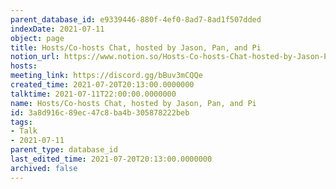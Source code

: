 ```yaml
---
parent_database_id: e9339446-880f-4ef0-8ad7-8ad1f507dded
indexDate: 2021-07-11
object: page
title: Hosts/Co-hosts Chat, hosted by Jason, Pan, and Pi
notion_url: https://www.notion.so/Hosts-Co-hosts-Chat-hosted-by-Jason-Pan-and-Pi-3a8d916c89ec47c8ba4b305878222beb
hosts: 
meeting_link: https://discord.gg/bBuv3mCQQe
created_time: 2021-07-20T20:13:00.0000000
talktime: 2021-07-11T22:00:00.0000000
name: Hosts/Co-hosts Chat, hosted by Jason, Pan, and Pi
id: 3a8d916c-89ec-47c8-ba4b-305878222beb
tags:
- Talk
- 2021-07-11
parent_type: database_id
last_edited_time: 2021-07-20T20:13:00.0000000
archived: false
---
```






